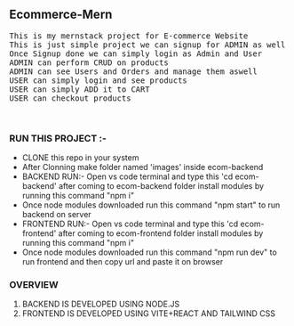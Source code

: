 <h2> Ecommerce-Mern </h2>
<pre>
This is my mernstack project for E-commerce Website 
This is just simple project we can signup for ADMIN as well as USER 
Once Signup done we can simply login as Admin and User
ADMIN can perform CRUD on products 
ADMIN can see Users and Orders and manage them aswell 
USER can simply login and see products
USER can simply ADD it to CART
USER can checkout products 
</pre>
<br>
<h3>RUN THIS PROJECT :- </h3>
<ul>
  <li>CLONE this repo in your system </li>
  <li>After Clonning make folder named 'images' inside ecom-backend </li>
  <li>BACKEND RUN:- Open vs code terminal and type this 'cd ecom-backend' after coming to ecom-backend folder install modules by running this command "npm i" </li>
  <li>Once node modules downloaded run this command "npm start" to run backend on server</li>
  <li>FRONTEND RUN:- Open vs code terminal and type this 'cd ecom-frontend' after coming to ecom-frontend folder install modules by running this command "npm i"</li>
  <li>Once node modules downloaded run this command "npm run dev" to run frontend and then copy url and paste it on browser </li>
</ul>
<h3>OVERVIEW</h3>
<ol>
  <li>BACKEND IS DEVELOPED USING NODE.JS </li>
  <li>FRONTEND IS  DEVELOPED USING VITE+REACT AND TAILWIND CSS</li>
</ol>

